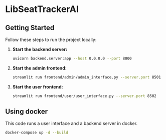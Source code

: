 # LibSeatTrackerAI

## Getting Started

Follow these steps to run the project locally:

1. **Start the backend server:**
   ```bash
   uvicorn backend.server:app --host 0.0.0.0 --port 8000
   ```

2. **Start the admin frontend:**
   ```bash
   streamlit run frontend/admin/admin_interface.py --server.port 8501 -- --local
   ```

3. **Start the user frontend:**
   ```bash
   streamlit run frontend/user/user_interface.py --server.port 8502
   ```

## Using docker
   
This code runs a user interface and a backend server in docker.
```bash
docker-compose up -d --build
```